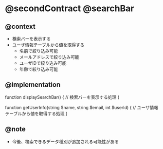 # @secondContract @searchBar

## @context
- 検索バーを表示する
- ユーザ情報テーブルから値を取得する
  - 名前で絞り込み可能
  - メールアドレスで絞り込み可能
  - ユーザIDで絞り込み可能
  - 年齢で絞り込み可能

## @implementation
function displaySearchBar() {
  // 検索バーを表示する処理
}

function getUserInfo(string $name, string $email, int $userId) {
  // ユーザ情報テーブルから値を取得する処理
}

## @note
- 今後、検索できるデータ種別が追加される可能性がある
